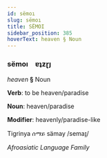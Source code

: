 ```yaml
---
id: sëmoı
slug: sëmoı
title: SËMOI
sidebar_position: 385
hoverText: heaven § Noun
---
```


### sëmoı&emsp;<span kind="abugida">ɐʇƶɽȷ</span>

*heaven* **§** Noun

**Verb**: to be heaven/paradise

**Noun**: heaven/paradise

**Modifier**: heavenly/paradise-like

Tigrinya ሰማይ sämay /semaɪ̯/

*Afroasiatic Language Family*